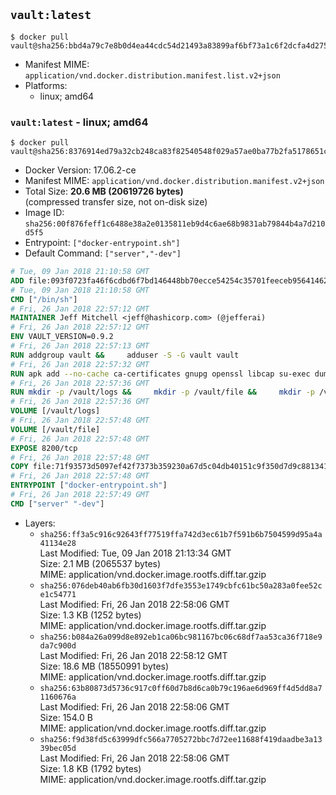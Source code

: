 ## `vault:latest`

```console
$ docker pull vault@sha256:bbd4a79c7e8b0d4ea44cdc54d21493a83899af6bf73a1c6f2dcfa4d275848de4
```

-	Manifest MIME: `application/vnd.docker.distribution.manifest.list.v2+json`
-	Platforms:
	-	linux; amd64

### `vault:latest` - linux; amd64

```console
$ docker pull vault@sha256:8376914ed79a32cb248ca83f82540548f029a57ae0ba77b2fa5178651ccd918a
```

-	Docker Version: 17.06.2-ce
-	Manifest MIME: `application/vnd.docker.distribution.manifest.v2+json`
-	Total Size: **20.6 MB (20619726 bytes)**  
	(compressed transfer size, not on-disk size)
-	Image ID: `sha256:00f876feff1c6488e38a2e0135811eb9d4c6ae68b9831ab79844b4a7d210d5f5`
-	Entrypoint: `["docker-entrypoint.sh"]`
-	Default Command: `["server","-dev"]`

```dockerfile
# Tue, 09 Jan 2018 21:10:58 GMT
ADD file:093f0723fa46f6cdbd6f7bd146448bb70ecce54254c35701feeceb956414622f in / 
# Tue, 09 Jan 2018 21:10:58 GMT
CMD ["/bin/sh"]
# Fri, 26 Jan 2018 22:57:12 GMT
MAINTAINER Jeff Mitchell <jeff@hashicorp.com> (@jefferai)
# Fri, 26 Jan 2018 22:57:12 GMT
ENV VAULT_VERSION=0.9.2
# Fri, 26 Jan 2018 22:57:13 GMT
RUN addgroup vault &&     adduser -S -G vault vault
# Fri, 26 Jan 2018 22:57:32 GMT
RUN apk add --no-cache ca-certificates gnupg openssl libcap su-exec dumb-init &&     gpg --keyserver pgp.mit.edu --recv-keys 91A6E7F85D05C65630BEF18951852D87348FFC4C &&     mkdir -p /tmp/build &&     cd /tmp/build &&     wget https://releases.hashicorp.com/vault/${VAULT_VERSION}/vault_${VAULT_VERSION}_linux_amd64.zip &&     wget https://releases.hashicorp.com/vault/${VAULT_VERSION}/vault_${VAULT_VERSION}_SHA256SUMS &&     wget https://releases.hashicorp.com/vault/${VAULT_VERSION}/vault_${VAULT_VERSION}_SHA256SUMS.sig &&     gpg --batch --verify vault_${VAULT_VERSION}_SHA256SUMS.sig vault_${VAULT_VERSION}_SHA256SUMS &&     grep vault_${VAULT_VERSION}_linux_amd64.zip vault_${VAULT_VERSION}_SHA256SUMS | sha256sum -c &&     unzip -d /bin vault_${VAULT_VERSION}_linux_amd64.zip &&     cd /tmp &&     rm -rf /tmp/build &&     apk del gnupg openssl &&     rm -rf /root/.gnupg
# Fri, 26 Jan 2018 22:57:36 GMT
RUN mkdir -p /vault/logs &&     mkdir -p /vault/file &&     mkdir -p /vault/config &&     chown -R vault:vault /vault
# Fri, 26 Jan 2018 22:57:36 GMT
VOLUME [/vault/logs]
# Fri, 26 Jan 2018 22:57:48 GMT
VOLUME [/vault/file]
# Fri, 26 Jan 2018 22:57:48 GMT
EXPOSE 8200/tcp
# Fri, 26 Jan 2018 22:57:48 GMT
COPY file:71f93573d5097ef42f7373b359230a67d5c04db40151c9f350d7d9c881341c67 in /usr/local/bin/docker-entrypoint.sh 
# Fri, 26 Jan 2018 22:57:48 GMT
ENTRYPOINT ["docker-entrypoint.sh"]
# Fri, 26 Jan 2018 22:57:49 GMT
CMD ["server" "-dev"]
```

-	Layers:
	-	`sha256:ff3a5c916c92643ff77519ffa742d3ec61b7f591b6b7504599d95a4a41134e28`  
		Last Modified: Tue, 09 Jan 2018 21:13:34 GMT  
		Size: 2.1 MB (2065537 bytes)  
		MIME: application/vnd.docker.image.rootfs.diff.tar.gzip
	-	`sha256:076deb40ab6fb30d1603f7dfe3553e1749cbfc61bc50a283a0fee52ce1c54771`  
		Last Modified: Fri, 26 Jan 2018 22:58:06 GMT  
		Size: 1.3 KB (1252 bytes)  
		MIME: application/vnd.docker.image.rootfs.diff.tar.gzip
	-	`sha256:b084a26a099d8e892eb1ca06bc981167bc06c68df7aa53ca36f718e9da7c900d`  
		Last Modified: Fri, 26 Jan 2018 22:58:12 GMT  
		Size: 18.6 MB (18550991 bytes)  
		MIME: application/vnd.docker.image.rootfs.diff.tar.gzip
	-	`sha256:63b80873d5736c917c0ff60d7b8d6ca0b79c196ae6d969ff4d5dd8a71160676a`  
		Last Modified: Fri, 26 Jan 2018 22:58:06 GMT  
		Size: 154.0 B  
		MIME: application/vnd.docker.image.rootfs.diff.tar.gzip
	-	`sha256:f9d38fd5c63999dfc566a7705272bbc7d72ee11688f419daadbe3a1339bec05d`  
		Last Modified: Fri, 26 Jan 2018 22:58:06 GMT  
		Size: 1.8 KB (1792 bytes)  
		MIME: application/vnd.docker.image.rootfs.diff.tar.gzip
